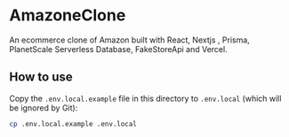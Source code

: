 # AmazoneClone

An ecommerce clone of Amazon built with React, Nextjs , Prisma, PlanetScale Serverless Database, FakeStoreApi and Vercel.

## How to use

Copy the `.env.local.example` file in this directory to `.env.local` (which will be ignored by Git):

```bash
cp .env.local.example .env.local
```
